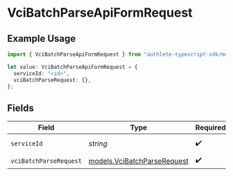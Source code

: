 # VciBatchParseApiFormRequest

## Example Usage

```typescript
import { VciBatchParseApiFormRequest } from "authlete-typescript-sdk/models/operations";

let value: VciBatchParseApiFormRequest = {
  serviceId: "<id>",
  vciBatchParseRequest: {},
};
```

## Fields

| Field                                                               | Type                                                                | Required                                                            | Description                                                         |
| ------------------------------------------------------------------- | ------------------------------------------------------------------- | ------------------------------------------------------------------- | ------------------------------------------------------------------- |
| `serviceId`                                                         | *string*                                                            | :heavy_check_mark:                                                  | A service ID.                                                       |
| `vciBatchParseRequest`                                              | [models.VciBatchParseRequest](../../models/vcibatchparserequest.md) | :heavy_check_mark:                                                  | N/A                                                                 |